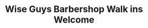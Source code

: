---
title: "Wise Guys Barbershop Walk ins Welcome"
url: /denver/wise-guys-barbershop-walk-ins-welcome/
shop: hairdresser
---